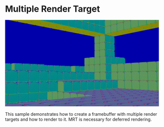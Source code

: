 # Multiple Render Target
![Multiple Render Target](screenshot.jpg)

This sample demonstrates how to create a framebuffer with multiple render targets and how to render to it.  MRT is necessary for deferred rendering.

